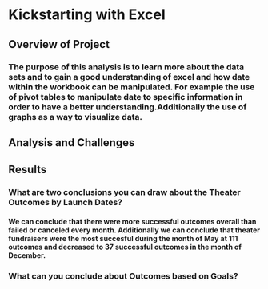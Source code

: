 # Kickstarting with Excel
## Overview of Project
### The purpose of this analysis is to learn more about the data sets and to gain a good understanding of excel and how date within the workbook can be manipulated. For example the use of pivot tables to manipulate date to specific information in order to have a better understanding.Additionally the use of graphs as a way to visualize data.
## Analysis and Challenges

## Results 
### What are two conclusions you can draw about the Theater Outcomes by Launch Dates?
#### We can conclude that there were more successful outcomes overall than failed or canceled every month. Additionally we can conclude that theater fundraisers were the most succesful during the month of May at 111 outcomes and decreased to 37 successful outcomes in the month of December.
### What can you conclude about Outcomes based on Goals?
#### 
